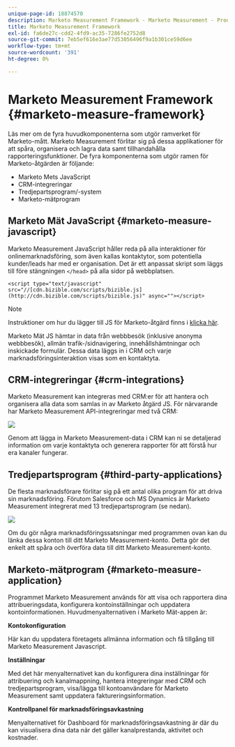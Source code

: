 ```yaml
---
unique-page-id: 18874570
description: Marketo Measurement Framework - Marketo Measurement - Produktdokumentation
title: Marketo Measurement Framework
exl-id: fa6de27c-cdd2-4fd9-ac35-7286fe2752d8
source-git-commit: 7eb5ef616e3ae77d53056496f9a1b301ce59d6ee
workflow-type: tm+mt
source-wordcount: '391'
ht-degree: 0%

---
```


# Marketo Measurement Framework {#marketo-measure-framework}

Läs mer om de fyra huvudkomponenterna som utgör ramverket för Marketo-mått. Marketo Measurement förlitar sig på dessa applikationer för att spåra, organisera och lagra data samt tillhandahålla rapporteringsfunktioner. De fyra komponenterna som utgör ramen för Marketo-åtgärden är följande:

* Marketo Mets JavaScript
* CRM-integreringar
* Tredjepartsprogram/-system
* Marketo-mätprogram

## Marketo Mät JavaScript {#marketo-measure-javascript}

Marketo Measurement JavaScript håller reda på alla interaktioner för onlinemarknadsföring, som även kallas kontaktytor, som potentiella kunder/leads har med er organisation. Det är ett anpassat skript som läggs till före stängningen `</head>` på alla sidor på webbplatsen.

`<script type="text/javascript" src="//[cdn.bizible.com/scripts/bizible.js](http://cdn.bizible.com/scripts/bizible.js)" async=""></script>`

>[!NOTE]
>
>Instruktioner om hur du lägger till JS för Marketo-åtgärd finns i [klicka här](/help/marketo-measure-tracking/setting-up-tracking/adding-marketo-measure-script.md).

Marketo Mät JS hämtar in data från webbbesök (inklusive anonyma webbbesök), allmän trafik-/sidnavigering, innehållshämtningar och inskickade formulär. Dessa data läggs in i CRM och varje marknadsföringsinteraktion visas som en kontaktyta.

## CRM-integreringar {#crm-integrations}

Marketo Measurement kan integreras med CRM:er för att hantera och organisera alla data som samlas in av Marketo åtgärd JS. För närvarande har Marketo Measurement API-integreringar med två CRM:

![](assets/1-2.png)

Genom att lägga in Marketo Measurement-data i CRM kan ni se detaljerad information om varje kontaktyta och generera rapporter för att förstå hur era kanaler fungerar.

## Tredjepartsprogram {#third-party-applications}

De flesta marknadsförare förlitar sig på ett antal olika program för att driva sin marknadsföring. Förutom Salesforce och MS Dynamics är Marketo Measurement integrerat med 13 tredjepartsprogram (se nedan).

![](assets/2-1.png)

Om du gör några marknadsföringssatsningar med programmen ovan kan du länka dessa konton till ditt Marketo Measurement-konto. Detta gör det enkelt att spåra och överföra data till ditt Marketo Measurement-konto.

## Marketo-mätprogram {#marketo-measure-application}

Programmet Marketo Measurement används för att visa och rapportera dina attribueringsdata, konfigurera kontoinställningar och uppdatera kontoinformationen. Huvudmenyalternativen i Marketo Mät-appen är:

**Kontokonfiguration**

Här kan du uppdatera företagets allmänna information och få tillgång till Marketo Measurement Javascript.

**Inställningar**

Med det här menyalternativet kan du konfigurera dina inställningar för attribuering och kanalmappning, hantera integreringar med CRM och tredjepartsprogram, visa/lägga till kontoanvändare för Marketo Measurement samt uppdatera faktureringsinformation.

**Kontrollpanel för marknadsföringsavkastning**

Menyalternativet för Dashboard för marknadsföringsavkastning är där du kan visualisera dina data när det gäller kanalprestanda, aktivitet och kostnader.
